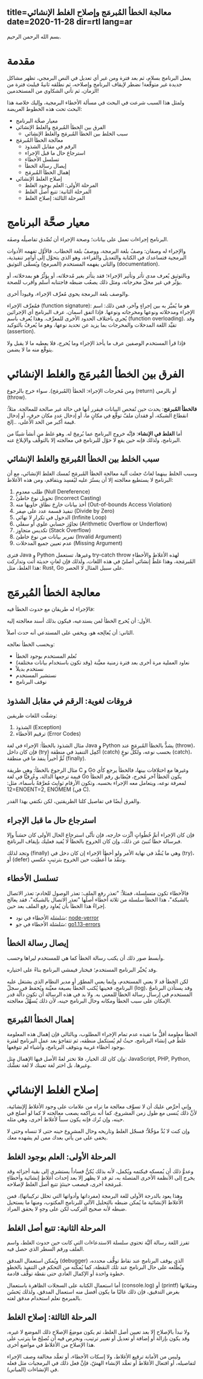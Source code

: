 title=معالجة الخطأ المُبرمَج وإصلاح الغلط الإنشائي
date=2020-11-28
dir=rtl
lang=ar
----------------------
بسم الله الرحمن الرحيم.

# مقدمة
يعمل البرنامج بسلام، ثم بعد فترة ومن غير أي تعديل في النص البرمجي، تظهر مشاكل جديدة غير متوقَّعة! نضطر لإيقاف البرنامج وإصلاحه، ثم نطلقه ثانيةً فيلبث فترة من الزمان، ثم تأتي الشكاوي من المستخدمين!

ولمثل هذا السبب شرعت في البحث في مسألة الأخطاء البرمجية، وإليك خلاصة هذا البحث تحت هذه الخطوط العريضة:
- معيار صحَّة البرنامج
- الفرق بين الخطأ المُبرمَج والغلط الإنشائي
    - سبب الخلط بين الخطأ المُبرمَج والغلط الإنشائي
- معالجة الخطأ المُبرمَج
    - الرقم في مقابل الشذوذ
    - استرجاع حال ما قبل الإجراء
    - تسلسل الأخطاء
    - إيصال رسالة الخطأ
    - إهمال الخطأ المُبرمَج
- إصلاح الغلط الإنشائي
    - المرحلة الأولى: العلم بوجود الغلط
    - المرحلة الثانية: تتبع أصل الغلط
    - المرحلة الثالثة: إصلاح الغلط



# معيار صحَّة البرنامج
البرنامج إجراءات تعمل على بيانات؛ وصحة الإجراء أن تُصِّدق تفاصيلُه وصفَه.

والإجراء له وصفان: وصفٌ بلغة البرمجة، ووصفٌ بلغة الخطاب. فالأوَّل تفهمه الأدوات البرمجية فتساعدك في الكتابة والتعديل والقراءة، وهو الذي يتحوَّل إلى أوامِر تنفيذية، والثاني يفهمه المستخدم (المبرمج) ويُسمَّى التوثيق (documentation).

وبالتوثيق يُعرف مدى تأثر وتأثير الإجراء؛ فقد يتأثر بغير مُدخلاته، أو يؤثِّرُ هو بمدخلاته، أو يؤثّر في غير محلّ مخرجاته، ومثل ذلك يصعُب ضبطه فاجتنابه أسلم وأقرب للصحة.

والوصف بلغة البرمجة يحوي مُعرِّف الإجراء، وقيوداً أخرى.

 فمُعرِّف الإجراء (function signature): هو ما يُميَّز به بين إجراءٍ وآخر، فمن ذلك: اسم الإجراء ومدخلاته ونوعها ومخرجاته ونوعها. فإذا اتفق اسمان، عرف البرنامج أي الإجرائين يُجري باختلاف الحدود الأخرى للمعرِّف. وهذا يُعرف باسم (function overloading). وقد تقيِّد اللغة المدخلات والمخرجات بما يزيد عن تحديد نوعها، وهو ما يُعرفُ بالتوكيد (assertion).

فإذا قرأ المستخدم الوصفين عرف ما يأخذ الإجراء وما يُخرج، فلا يعطيه ما لا يقبل ولا يتوقَّع منه ما لا يضمن.

# الفرق بين الخطأ المُبرمَج والغلط الإنشائي 
ومن مُخرجات الإجراء: الخطأ (المُبرمَج). سواء خرج بالرجوع (return) أو بالرمي (throw).

**فالخطأ المُبرمَج**: يحدث حين تُفحص البيانات فيقرر أنها في حالة غير صالحة للمعالجة. مثلاً:  انقطاع الشبكة، أو فقدان ملفّ توقَّع في مكانٍ ما، أو إدخال عددٍ مكان حرفٍ، أو إدخال قيمة أكبر من الحد الأعلى، ..إلخ.

أما **الغلط في الإنشاء**: فإنَّه خروج البرنامج عما بُرمِجَ له. وهو غلط من أنشأ شيئًا من البرنامج، ولذلك فإنه حين يقع لا حوْل للبرنامج في معالجته إلا بالتوقُّف والإبلاغ عنه.

## سبب الخلط بين الخطأ المُبرمَج والغلط الإنشائي
وسبب الخلط بينهما لغاتٌ جعلت آلية معالجة الخطأ المُبرمَج تُمسك الغلط الإنشائي، مع أن البرنامج لا يستطيع معالجته إلا أن يستُرَ عليه ليُفسِد ويتفاقم، ومن هذه الأغلاط:
1. طلب معدومٍ (Null Dereference)
2. تحويل نوع خاطئ (Incorrect Casting)
3.	أخذ بيانات خارِجَ نطاق حاويها منه (Out-of-bounds Access Violation)
4. تنفيذ قسمة عدد على صِفر (Divide by Zero)
5. الدخول في تكرار لا نهائي (Infinite Loop)
6. تجاوُز حسابي علوي أو سفلي (Arithmetic Overflow or Underflow)
7. تكديس متجاوِز (Stack Overflow)
8. تمرير بيانات من نوع خاطئ (Invalid Argument)
9. عدم تعيين جميع المدخلات (Missing Argument)

فترى Java و Python وغيرها، تستعمل try-catch throw لهذه الأغلاط والأخطاء المُبرمَجة، وهذا غلطٌ إنشائي أصليّ في هذه اللغات، ولذلك فإن لغاتٍ حديثة أتت وتداركت هذا الغلط، مثل: Rust, Go على سبيل المثال لا الحصر.

# معالجة الخطأ المُبرمَج
فالإجراء له طريقان مع حدوث الخطأ فيه:

الأول: أن يُخرج الخطأ لمن يستدعيه، فيكون بذلك أسند معالجته إليه.

الثاني: أن يُعالِجه هو، ويخفي على المستدعي أنه حدث أصلاً.

وبحسب الخطأ نعالجه:
- نُعلم المستخدم بوجود الخطأ
- نعاود العملية مرة أخرى بعد فترة زمنية معيَّنة (وقد تكون باستخدام بيانات مختلفة)
- نستخدم بديلاً
- نستشير المستخدم
- نوقف البرنامج

## فروقات لغوية: الرقم في مقابل الشذوذ
وشقَّت اللغات طريقين:
1. الشذوذ (Exception)
2. ترقيم الأخطاء (Error Codes)

مثال الشذوذ بالخطأ: الإجراء في لغة Java و Python يشذُّ بالخطأ المُبرمَج عند (throw)، فإن كان داخل (try) أُكمِل التنفيذ في منطقة (catch) بحسب نوعه، ولكلِّ نوعٍ (catch)، ثُمَّ أخيراً ينفذ ما في منطقة (finally).

مثال الرجوع بالخطأ: وهي طريقة C  و  Go وغيرها مع اختلافات بينها، فالخطأ يرجع كأي قيمة ترجعها الدالة، وعُرفيًّا في لغة Go يكون الخطأ آخر مُخرج، فيُطابق رقم الخطأ لمعرفة نوعه، ويتعامل معه الإجراء بحسبه. وتكون الأرقام ثوابِتَ مُعرَّفةً بأسماء، مثل: 12=ENOENT=2, ENOMEM (في C).

والفرق أيضًا في تفاصيل كلتا الطريقتين، لكن نكتفي بهذا القدر.

## استرجاع حال ما قبل الإجراء
فإن كان الإجراء أتمَّ خُطُواتٍ أثَّرَت خارجه، فإن تأتَّى استرجاع الحال الأولى كان حسَناً وإلا فبرسالة خطأ تُنبئ عن ذلك، وإن كان الخروج بالخطأ لا يُفيد فعليك بإيقاف البرنامَج.

وتجد لذلك (finally) وهي ما يُنفَّذ في نهاية الأمر ولو أخطأ الإجراء إن كان دخل في (try)،  أو (defer) وتنفّذ ما أُعطيَت حين الخروج بترتيبٍ عكسي.

## تسلسل الأخطاء
فالأخطاء تكون متسلسلة، فمثلاً: "تعذر رفع الملف: تعذر الوصول للخادم: تعذر الاتصال بالشبكة"، هذا الخطأ سلسلة من ثلاثة أخطاء أصلُها "تعذر الاتصال بالشبكة"، فقد يعالج إجراءٌ هذا الخطأ بأن يُعاوِد رفع الملف بعد حين.

- سَلسَلة الأخطاء في نود: [node-verror](https://github.com/joyent/node-verror)
- سَلسَلة الأخطاء في جو: [go1.13-errors](https://blog.golang.org/go1.13-errors)

## إيصال رسالة الخطأ
وأبسط صور ذلك أن يكتب رسالة الخطأ كما هي للمستخدم ليراها وحسب.

وقد يُخيِّر البرنامج المستخدم؛ فيختار فيمشي البرنامج بناءً على اختياره.

لكن الخطأ قد لا يعني المستخدم، وإنما يعني المطوّر أو مدير النظام الذي يشتغل عليه البرنامج، فحينها يُكتب الخطأ بصيغة معيَّنة ويُحفظ في سجلّ (log)، وقد يستأذن البرنامجُ المستخدم في إرسال رسالة الخطأ للمعني به. ولا بد في هذه الرسالة أن تكون دالَّة قدر الإمكان على سبب الخطأ ومكانه وحال البرنامج حينه، لأن ذلك يُسهِّلُ معالجته.

## إهمال الخطأ المُبرمَج
الخطأ معلومة أقلُّ ما تفيده عدم تمام الإجراء المطلوب، وبالتالي فإن إهمال هذه المعلومة غلطٌ في إنشاء البرنامج، حيثُ لم يُستكمل منطقه، ثم تتفاجؤ بعد عمل البرنامج لفترة بوجود أخطاء غريبة وبتوقف البرنامج، وأشياء لم تتوقعها.

وإن كان لك الخيار، فلا تختر لغةً الأصل فيها الإهمال مثل: JavaScript, PHP, Python, وغيرها، بل اختر لغة تعينك لا لغة تغشُّك.

# إصلاح الغلط الإنشائي
وإني أحرِّص عليك أن لا تسوِّف معالجة ما تراه من علامات على وجود الأغلاط الإنشائية، لأنَّ ذلك يُنسى مع طول زمن المشروع، كما أنه بتراكمه يصعب معالجته لا كما لو أُصلح في حينه، وإن تُرك فإنه يكون سبباً لأغلاط أخرى، وهي مثله.

وإن كنت لا بُدَّ مؤجِّلاً؛ فسجّل الغلط وتاريخه وحال المشروع حينه حتى لا تنساه وحتى لا يخفى على من يأتي بعدك ممن لم يشهده معك.

## المرحلة الأولى: العلم بوجود الغلط
وعدوُّ ذلك أن يُمسكه فيكتمه ويُكمل، لأنه بذلك يُكنُّ فساداً يستشري إلى بقية أجزائه وقد يخرج إلى الأنظمة الأخرى المتصلة به، ثم قد لا يظهر إلا بعد إحداث أغلاطٍ إنشائية وأخطاءٍ مُبرمَجة أخرى، فيصعب حينئذٍ تتبع أصل الغلط لإصلاحه.

وهذا يعود بالدرجة الأولى للغة البرمجة (مفرداتها وأدواتها التي تحلل تركيباتها)، فمن الأغلاط الإنشائية ما يُمكن ضبطه بالتحليل الآلي للبرنامج المكتوب، ومنها ما يستحيل ضبطه لأنه صحيح التركيب لكن على وجهٍ لا يحقق المراد.

## المرحلة الثانية: تتبع أصل الغلط
 تفرز اللغة رسالة آليَّة تحتوي سلسلة الاستدعاءات التي كانت حين حدوث الغلط، واسم الملف ورقم السطر الذي حصل فيه.

ويُمكن استعمال المدقق (debugger) الذي يوقف البرنامج عند نقاط توقُّف محدده، ويُطْلعه على حال البرنامج عند تلك النقطة، كما يُمكّنه من التحكم في التنفيذ بالخطوِ خطوة واحدة أو الإكمال العادي حتى نقطة توقُّف قادمة.

أما استعمال الكتابة على السجلات الظاهرة باستعمال (console.log) أو (printf) ومثيلاتها بغرض التدقيق، فإن ذلك غالبًا ما يكون أفضل منه استعمال المدقق، ولذلك يَحسُن بالمبرمج تعلم استخدام مدقق لغته.

## المرحلة الثالثة: إصلاح الغلط
ولا نبدأ بالإصلاح إلا بعد تعيين أصل الغلط، ثم يكون موضِعُ الإصلاح ذلك الموضع لا غيره،  وقد يكون بإزالة أو إضافة أو تعديل أو تغيير ترتيب، ونحرص فيه أن نُصلِحَ ما يترتب على هذا الإصلاح من الأغلاط في مواضع أخرى.

وليس من الأمانة ترقيع الأغلاط، ولا إسكات الأخطاء، أو تعمُّد مخالفة وصف الإجراء لتفاصيله، أو افتعال الأغلاط أو تعمُّد الإنشاء الهشّ، فإنَّ فعل ذلك في البرمجيات مثل فعله في الإنشاءات (المباني).
